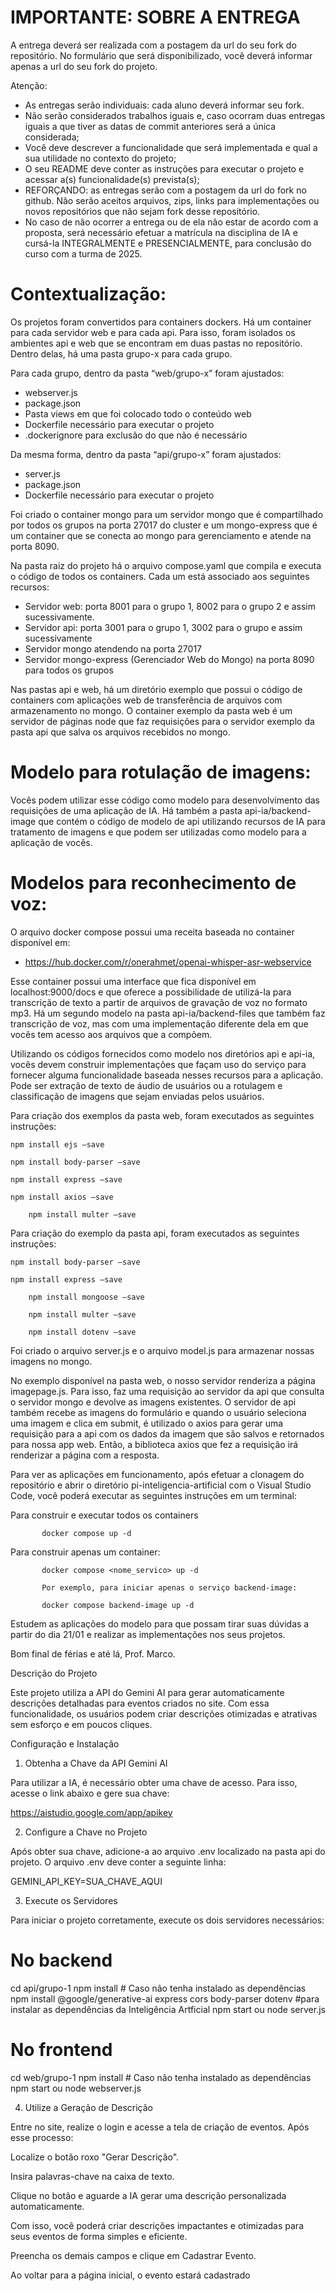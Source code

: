 # IMPORTANTE: SOBRE A ENTREGA

A entrega deverá ser realizada com a postagem da url do seu fork do repositório. No formulário que será disponibilizado, você deverá informar apenas a url do seu fork do projeto.

Atenção:
- As entregas serão individuais: cada aluno deverá informar seu fork.
- Não serão considerados trabalhos iguais e, caso ocorram duas entregas iguais a que tiver as datas de commit anteriores será a única considerada;
- Você deve descrever a funcionalidade que será implementada e qual a sua utilidade no contexto do projeto;
- O seu README deve conter as instruções para executar o projeto e acessar a(s) funcionalidade(s) prevista(s);
- REFORÇANDO: as entregas serão com a postagem da url do fork no github. Não serão aceitos arquivos, zips, links para implementações ou novos repositórios que não sejam fork desse repositório.
- No caso de não ocorrer a entrega ou de ela não estar de acordo com a proposta, será necessário efetuar a matrícula na disciplina de IA e cursá-la INTEGRALMENTE e PRESENCIALMENTE, para conclusão do curso com a turma de 2025.

# Contextualização:

Os projetos foram convertidos para containers dockers. Há um container para cada servidor web e para cada api. Para isso, foram isolados os ambientes api e web que se encontram em duas pastas no repositório. Dentro delas, há uma pasta grupo-x para cada grupo. 


Para cada grupo, dentro da pasta “web/grupo-x” foram ajustados:
- webserver.js 
- package.json
- Pasta views em que foi colocado todo o conteúdo web
- Dockerfile necessário para executar o projeto
- .dockerignore para exclusão do que não é necessário


Da mesma forma, dentro da pasta “api/grupo-x” foram ajustados:
- server.js 
- package.json
- Dockerfile necessário para executar o projeto


Foi criado o container mongo para um servidor mongo que é compartilhado por todos os grupos na porta 27017 do cluster e um mongo-express que é um container que se conecta ao mongo para gerenciamento e atende na porta 8090.


Na pasta raiz do projeto há o arquivo compose.yaml que compila e executa o código de todos os containers. Cada um está associado aos seguintes recursos:
- Servidor web: porta 8001 para o grupo 1, 8002 para o grupo 2 e assim sucessivamente.
- Servidor api: porta 3001 para o grupo 1, 3002 para o grupo e  assim sucessivamente
- Servidor mongo atendendo na porta 27017
- Servidor mongo-express (Gerenciador Web do Mongo) na porta 8090 para todos os grupos


Nas pastas api e web, há um diretório exemplo que possui o código de containers com aplicações web de transferência de arquivos com armazenamento no mongo. O container exemplo da pasta web é um servidor de páginas node que faz requisições para o servidor exemplo da pasta api que salva os arquivos recebidos no mongo. 

# Modelo para rotulação de imagens:
Vocês podem utilizar esse código como modelo para desenvolvimento das requisições de uma aplicação de IA. Há também a pasta api-ia/backend-image que contém o código de modelo de api utilizando recursos de IA para tratamento de imagens e que podem ser utilizadas como modelo para a aplicação de vocês.


# Modelos para reconhecimento de voz:
O arquivo docker compose possui uma receita baseada no container disponível em:


 - https://hub.docker.com/r/onerahmet/openai-whisper-asr-webservice


Esse container possui uma interface que fica disponível em localhost:9000/docs e que oferece a possibilidade de utilizá-la para transcrição de texto a partir de arquivos de gravação de voz no formato mp3. 
Há um segundo modelo na pasta api-ia/backend-files que também faz transcrição de voz, mas com uma implementação diferente dela em que vocês tem acesso aos arquivos que a compõem. 


Utilizando os códigos fornecidos como modelo nos diretórios api e api-ia, vocês devem construir implementações que façam uso do serviço para fornecer alguma funcionalidade baseada nesses recursos para a aplicação. Pode ser extração de texto de áudio de usuários ou a rotulagem e classificação de imagens que sejam enviadas pelos usuários. 


Para criação dos exemplos da pasta web, foram executados as seguintes instruções:

	npm install ejs –save

	npm install body-parser –save

	npm install express –save

	npm install axios –save

        npm install multer –save

Para criação do exemplo da pasta api, foram executados as seguintes instruções:

	npm install body-parser –save

	npm install express –save

        npm install mongoose –save

        npm install multer –save

        npm install dotenv –save


Foi criado o arquivo server.js e o arquivo model.js para armazenar nossas imagens no mongo. 


No exemplo disponível na pasta web, o nosso servidor renderiza a página imagepage.js. Para isso, faz uma requisição ao servidor da api que consulta o servidor mongo e devolve as imagens existentes. O servidor de api também recebe as imagens do formulário e quando o usuário seleciona uma imagem e clica em submit, é utilizado o axios para gerar uma requisição para a api com os dados da imagem que são salvos e retornados para nossa app web. Então, a biblioteca axios que fez a requisição irá renderizar a página com a resposta.


Para ver as aplicações em funcionamento, após efetuar a clonagem do repositório e abrir o diretório pi-inteligencia-artificial com o Visual Studio Code, você poderá executar as seguintes instruções em um terminal:

Para construir e executar todos os containers

           docker compose up -d

Para construir apenas um container:

           docker compose <nome_servico> up -d

           Por exemplo, para iniciar apenas o serviço backend-image:

           docker compose backend-image up -d

Estudem as aplicações do modelo para que possam tirar suas dúvidas a partir do dia 21/01 e realizar as implementações nos seus projetos. 

Bom final de férias e até lá,
Prof. Marco.


Descrição do Projeto

Este projeto utiliza a API do Gemini AI para gerar automaticamente descrições detalhadas para eventos criados no site. Com essa funcionalidade, os usuários podem criar descrições otimizadas e atrativas sem esforço e em poucos cliques.

Configuração e Instalação

1. Obtenha a Chave da API Gemini AI

Para utilizar a IA, é necessário obter uma chave de acesso. Para isso, acesse o link abaixo e gere sua chave:

https://aistudio.google.com/app/apikey

2. Configure a Chave no Projeto

Após obter sua chave, adicione-a ao arquivo .env localizado na pasta api do projeto. O arquivo .env deve conter a seguinte linha:

GEMINI_API_KEY=SUA_CHAVE_AQUI

3. Execute os Servidores

Para iniciar o projeto corretamente, execute os dois servidores necessários:

# No backend
cd api/grupo-1
npm install  # Caso não tenha instalado as dependências
npm install @google/generative-ai express cors body-parser dotenv #para instalar as dependências da Inteligência Artficial 
npm start ou node server.js

# No frontend
cd web/grupo-1
npm install  # Caso não tenha instalado as dependências
npm start ou node webserver.js

4. Utilize a Geração de Descrição

Entre no site, realize o login e acesse a tela de criação de eventos. Após esse processo:

Localize o botão roxo "Gerar Descrição".

Insira palavras-chave na caixa de texto.

Clique no botão e aguarde a IA gerar uma descrição personalizada automaticamente.

Com isso, você poderá criar descrições impactantes e otimizadas para seus eventos de forma simples e eficiente.

Preencha os demais campos e clique em Cadastrar Evento.

Ao voltar para a página inicial, o evento estará cadastrado
